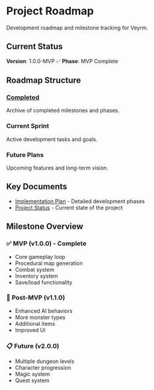 # Project Roadmap

Development roadmap and milestone tracking for Veyrm.

## Current Status

**Version**: 1.0.0-MVP ✅
**Phase**: MVP Complete

## Roadmap Structure

### [Completed](completed/)
Archive of completed milestones and phases.

### Current Sprint
Active development tasks and goals.

### Future Plans
Upcoming features and long-term vision.

## Key Documents

- [Implementation Plan](implementation-plan.md) - Detailed development phases
- [Project Status](../../project/status.md) - Current state of the project

## Milestone Overview

### ✅ MVP (v1.0.0) - Complete
- Core gameplay loop
- Procedural map generation
- Combat system
- Inventory system
- Save/load functionality

### 🚧 Post-MVP (v1.1.0)
- Enhanced AI behaviors
- More monster types
- Additional items
- Improved UI

### 📋 Future (v2.0.0)
- Multiple dungeon levels
- Character progression
- Magic system
- Quest system